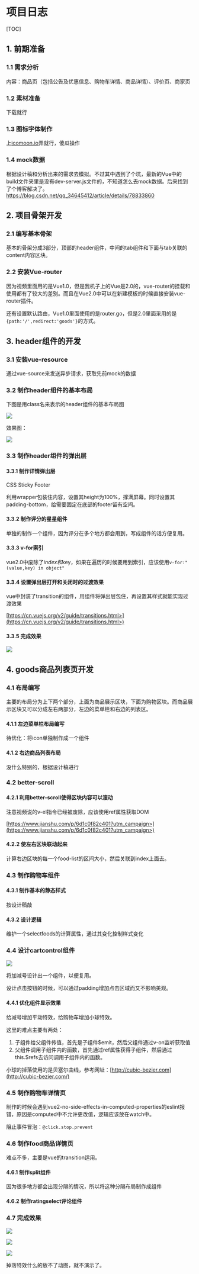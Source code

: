 # 项目日志

[TOC]



## 1. 前期准备

### 1.1 需求分析

内容：商品页（包括公告及优惠信息、购物车详情、商品详情）、评价页、商家页



### 1.2 素材准备

下载就行



### 1.3 图标字体制作

上[icomoon.io](icomoon.io)弄就行，傻瓜操作



### 1.4 mock数据

根据设计稿和分析出来的需求去模拟。不过其中遇到了个坑，最新的Vue中的build文件夹里是没有dev-server.js文件的，不知道怎么去mock数据。后来找到了个博客解决了。[<https://blog.csdn.net/qq_34645412/article/details/78833860>](<https://blog.csdn.net/qq_34645412/article/details/78833860>)

  

## 2. 项目骨架开发

### 2.1 编写基本骨架

基本的骨架分成3部分，顶部的header组件，中间的tab组件和下面与tab关联的content内容区块。



### 2.2 安装Vue-router

因为视频里面用的是Vue1.0，但是我机子上的Vue是2.0的，vue-router的挂载和使用都有了较大的差别。而且在Vue2.0中可以在新建模板的时候直接安装vue-router插件。

还有设置默认路由，Vue1.0里面使用的是router.go，但是2.0里面采用的是`{path:'/',redirect:'goods'}`的方式。



## 3. header组件的开发

### 3.1 安装vue-resource

通过vue-source来发送异步请求，获取先前mock的数据



### 3.2 制作header组件的基本布局

下图是用class名来表示的header组件的基本布局图

![](./projectLog/Snipaste_2019-03-30_19-52-27.png)

效果图：

![](./projectLog/Snipaste_2019-03-30_20-04-35.png)



### 3.3 制作header组件的弹出层



#### 3.3.1 制作详情弹出层

CSS Sticky Footer

利用wrapper包装住内容，设置其height为100%，撑满屏幕。同时设置其padding-bottom，给需要固定在底部的footer留有空间。



#### 3.3.2 制作评分的星星组件

单独的制作一个组件，因为评分在多个地方都会用到，写成组件的话方便复用。



#### 3.3.3 v-for索引

vue2.0中废除了$index和$key，如果在遍历的时候要用到索引，应该使用`v-for:"(value,key) in object"`



#### 3.3.4 设置弹出层打开和关闭时的过渡效果

vue中封装了transition的组件，用组件将弹出层包住，再设置其样式就能实现过渡效果

[https://cn.vuejs.org/v2/guide/transitions.html>](https://cn.vuejs.org/v2/guide/transitions.html>)



#### 3.3.5 完成效果

![](./projectLog/Snipaste_2019-04-01_15-33-41.png)



## 4. goods商品列表页开发

### 4.1 布局编写

主要的布局分为上下两个部分，上面为商品展示区块，下面为购物区块。而商品展示区块又可以分成左右两部分，左边的菜单栏和右边的列表区。



#### 4.1.1 左边菜单栏布局编写

待优化：将icon单独制作成一个组件



#### 4.1.2 右边商品列表布局

没什么特别的，根据设计稿进行



### 4.2 better-scroll

#### 4.2.1 利用better-scroll使得区块内容可以滚动

 注意视频说的v-el指令已经被废除，应该使用ref属性获取DOM

[https://www.jianshu.com/p/6d1c0f82c401?utm_campaign>](https://www.jianshu.com/p/6d1c0f82c401?utm_campaign>)



#### 4.2.2 使左右区块联动起来

计算右边区块的每一个food-list的区间大小，然后关联到index上面去。



### 4.3 制作购物车组件

#### 4.3.1 制作基本的静态样式

按设计稿敲



#### 4.3.2 设计逻辑

维护一个selectfoods的计算属性，通过其变化控制样式变化



### 4.4 设计cartcontrol组件

![](./projectLog/Snipaste_2019-04-09_20-29-55.png)

将加减号设计出一个组件，以便复用。

设计点击按钮的时候，可以通过padding增加点击区域而又不影响美观。



#### 4.4.1 优化组件显示效果

给减号增加平动特效，给购物车增加小球特效。

这里的难点主要有两处：

1. 子组件给父组件传值，首先是子组件$emit，然后父组件通过v-on监听获取值
2. 父组件调用子组件内的函数，首先通过ref属性获得子组件，然后通过this.$refs去访问调用子组件内的函数。

小球的掉落使用的是贝塞尔曲线，参考网址：[http://cubic-bezier.com](http://cubic-bezier.com/)



### 4.5 制作购物车详情页

 制作的时候会遇到vue2-no-side-effects-in-computed-properties的eslint报错，原因是computed中不允许更改值，逻辑应该放在watch中。

阻止事件冒泡：`@click.stop.prevent`



### 4.6 制作food商品详情页

难点不多，主要是vue的transition运用。



#### 4.6.1 制作split组件

因为很多地方都会出现分隔的情况，所以将这种分隔布局制作成组件



#### 4.6.2 制作ratingselect评论组件





### 4.7 完成效果

![](./projectLog/Snipaste_2019-04-09_22-24-30.png)

![](./projectLog/Snipaste_2019-04-09_22-24-45.png)

![](./projectLog/Snipaste_2019-04-09_22-24-56.png)

掉落特效什么的放不了动图，就不演示了。